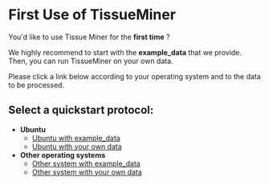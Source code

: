 # First Use of TissueMiner

You'd like to use Tissue Miner for the **first time** ? 

We highly recommend to start with the **example_data** that we provide. Then, you can run TissueMiner on your own data.

Please click a link below according to your operating system and to the data to be processed. 

## Select a quickstart protocol:

* **Ubuntu**
    + [Ubuntu with example_data](ubuntu/tm_qs_example_data.md#first-use-of-tissueminer-with-example-data)
    + [Ubuntu with your own data](ubuntu/tm_qs_user_data.md#first-use-of-tissueminer-with-your-own-data)
* **Other operating systems**
    + [Other system with example_data](other_os/tm_qs_example_data.md#first-use-of-tissueminer-with-example-data)
    + [Other system with your own data](other_os/tm_qs_user_data.md#first-use-of-tissueminer-with-your-own-data)
